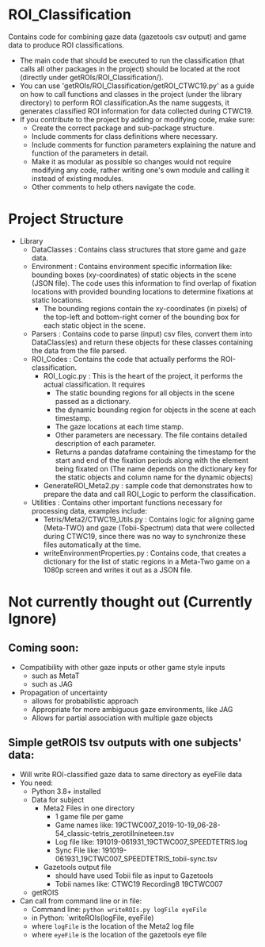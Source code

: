 # ROI_Classification
Contains code for combining gaze data (gazetools csv output) and game data to produce ROI classifications.

- The main code that should be executed to run the classification (that calls all other packages in the project) should be located at the root (directly under getROIs/ROI_Classification/).
- You can use 'getROIs/ROI_Classification/getROI_CTWC19.py' as a guide on how to call functions and classes in the project (under the library directory) to perform ROI classification.As the name suggests, it generates classified ROI information for data collected during CTWC19.
- If you contribute to the project by adding or modifying code, make sure:
	- Create the correct package and sub-package structure.
	- Include comments for class definitions where necessary.
	- Include comments for function parameters explaining the nature and function of the parameters in detail.
	- Make it as modular as possible so changes would not require modifying any code, rather writing one's own module and calling it instead of existing modules.
	- Other comments to help others navigate the code.


# Project Structure

- Library
	- DataClasses : Contains class structures that store game and gaze data.
	- Environment : Contains environment specific information like: bounding boxes (xy-coordinates) of static objects in the scene (JSON file). The code uses this information to find overlap of fixation locations with provided bounding locations to determine fixations at static locations.
		- The bounding regions contain the xy-coordinates (in pixels) of the top-left and bottom-right corner of the bounding box for each static object in the scene.
	- Parsers : Contains code to parse (input) csv files, convert them into DataClass(es) and return these objects for these classes containing the data from the file parsed.
	- ROI_Codes : Contains the code that actually performs the ROI-classification.
		- ROI_Logic.py : This is the heart of the project, it performs the actual classification. It requires
			- The static bounding regions for all objects in the scene passed as a dictionary.
			- the dynamic bounding region for objects in the scene at each timestamp.
			- The gaze locations at each time stamp.
			- Other parameters are necessary. The file contains detailed description of each parameter.
			- Returns a pandas dataframe containing the timestamp for the start and end of the fixation periods along with the element being fixated on (The name depends on the dictionary key for the static objects and column name for the dynamic objects)
		- GenerateROI_Meta2.py : sample code that demonstrates how to prepare the data and call ROI_Logic to perform the classification.
	- Utilities : Contains other important functions necessary for processing data, examples include:
		- Tetris/Meta2/CTWC19_Utils.py : Contains logic for aligning game (Meta-TWO) and gaze (Tobii-Spectrum) data that were collected during CTWC19, since there was no way to synchronize these files automatically at the time. 
		- writeEnvironmentProperties.py : Contains code, that creates a dictionary for the list of static regions in a Meta-Two game on a 1080p screen and writes it out as a JSON file.



# Not currently thought out (Currently Ignore)

## Coming soon:
- Compatibility with other gaze inputs or other game style inputs
	- such as MetaT
	- such as JAG
- Propagation of uncertainty
	- allows for probabilistic approach
	- Appropriate for more ambiguous gaze environments, like JAG
	- Allows for partial association with multiple gaze objects
		
## Simple getROIS tsv outputs with one subjects' data:
- Will write ROI-classified gaze data to same directory as eyeFile data
- You need:
	- Python 3.8+ installed
	- Data for subject
		- Meta2 Files in one directory
			- 1 game file per game
			- Game names like: 19CTWC007_2019-10-19_06-28-54_classic-tetris_zerotillnineteen.tsv
			- Log file like:  191019-061931_19CTWC007_SPEEDTETRIS.log
			- Sync File like: 191019-061931_19CTWC007_SPEEDTETRIS_tobii-sync.tsv
		- Gazetools output file
			- should have used Tobii file as input to Gazetools
			- Tobii names like: CTWC19 Recording8 19CTWC007
	- getROIS
- Can call from command line or in file:
	- Command line: `python writeROIs.py logFile eyeFile`
	- in Python: `writeROIs(logFile, eyeFile)
	- where `logFile` is the location of the Meta2 log file
	- where `eyeFile` is the location of the gazetools eye file
	
	
	
	
